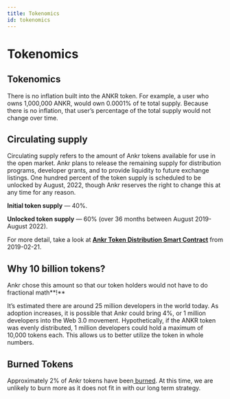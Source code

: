 ```yaml
---
title: Tokenomics
id: tokenomics
---
```


# Tokenomics

## Tokenomics
There is no inflation built into the ANKR token. For example, a user who owns 1,000,000 ANKR, would own 0.0001% of te total supply. Because there is no inflation, that user’s percentage of the total supply would not change over time.

## Circulating supply
Circulating supply refers to the amount of Ankr tokens available for use in the open market. Ankr plans to release the remaining supply for distribution programs, developer grants, and to provide liquidity to future exchange listings. One hundred percent of the token supply is scheduled to be unlocked by August, 2022, though Ankr reserves the right to change this at any time for any reason.

**Initial token supply** — 40%.

**Unlocked token supply** — 60% (over 36 months between August 2019-August 2022).

For more detail, take a look at [**Ankr Token Distribution Smart Contract**](https://etherscan.io/address/0x9c2578bf9e37eb1d0ddf45a410723d95e554cbdd#code) from 2019-02-21.

## Why 10 billion tokens?

Ankr chose this amount so that our token holders would not have to do fractional math**!**

It’s estimated there are around 25 million developers in the world today. 
As adoption increases, it is possible that Ankr could bring 4%, or 1 million developers into the Web 3.0 movement. 
Hypothetically, if the ANKR token was evenly distributed, 1 million developers could hold a maximum of 10,000 tokens each. 
This allows us to better utilize the token in whole numbers.

## **Burned Tokens**

Approximately 2% of Ankr tokens have been[ burned](https://etherscan.io/token/0x8290333cef9e6d528dd5618fb97a76f268f3edd4?a=0x000000000000000000000000000000000000dead). At this time, we are unlikely to burn more as it does not fit in with our long term strategy.


